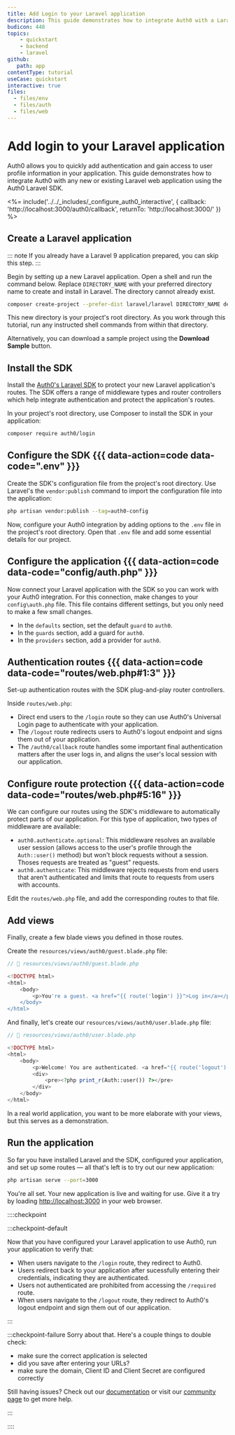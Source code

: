 ```yaml
---
title: Add Login to your Laravel application
description: This guide demonstrates how to integrate Auth0 with a Laravel application using the Auth0 Laravel SDK.
budicon: 448
topics:
    - quickstart
    - backend
    - laravel
github:
   path: app
contentType: tutorial
useCase: quickstart
interactive: true
files:
  - files/env
  - files/auth
  - files/web
---
```


# Add login to your Laravel application

Auth0 allows you to quickly add authentication and gain access to user profile information in your application. This guide demonstrates how to integrate Auth0 with any new or existing Laravel web application using the Auth0 Laravel SDK. 

<%= include('../../_includes/_configure_auth0_interactive', { 
  callback: 'http://localhost:3000/auth0/callback',
  returnTo: 'http://localhost:3000/'
}) %>

## Create a Laravel application

::: note
If you already have a Laravel 9 application prepared, you can skip this step.
:::

Begin by setting up a new Laravel application. Open a shell and run the command below. Replace `DIRECTORY_NAME` with your preferred directory name to create and install in Laravel. The directory cannot already exist.

```sh
composer create-project --prefer-dist laravel/laravel DIRECTORY_NAME dev-master
```

This new directory is your project's root directory. As you work through this tutorial, run any instructed shell commands from within that directory.

Alternatively, you can download a sample project using the **Download Sample** button.

## Install the SDK

Install the [Auth0's Laravel SDK](https://github.com/auth0/laravel-auth0) to protect your new Laravel application's routes. The SDK offers a range of middleware types and router controllers which help integrate authentication and protect the application's routes.

In your project's root directory, use Composer to install the SDK in your application:

```sh
composer require auth0/login
```

## Configure the SDK {{{ data-action=code data-code=".env" }}}

Create the SDK's configuration file from the project's root directory. Use Laravel's the `vendor:publish` command to import the configuration file into the application:

```sh
php artisan vendor:publish --tag=auth0-config
```

Now, configure your Auth0 integration by adding options to the `.env` file in the project's root directory. Open that `.env` file and add some essential details for our project.

## Configure the application {{{ data-action=code data-code="config/auth.php" }}}

Now connect your Laravel application with the SDK so you can work with your Auth0 integration. For this connection, make changes to your `config\auth.php` file. This file contains different settings, but you only need to make a few small changes.

- In the `defaults` section, set the default `guard` to `auth0`.
- In the `guards` section, add a guard for `auth0`.
- In the `providers` section, add a provider for `auth0`.

## Authentication routes {{{ data-action=code data-code="routes/web.php#1:3" }}}

Set-up authentication routes with the SDK plug-and-play router controllers. 

Inside `routes/web.php`:

- Direct end users to the `/login` route so they can use Auth0's Universal Login page to authenticate with your application.
- The `/logout` route redirects users to Auth0's logout endpoint and signs them out of your application.
- The `/auth0/callback` route handles some important final authentication matters after the user logs in, and aligns the user's local session with our application.

## Configure route protection {{{ data-action=code data-code="routes/web.php#5:16" }}}

We can configure our routes using the SDK's middleware to automatically protect parts of our application. For this type of application, two types of middleware are available:

- `auth0.authenticate.optional`: This middleware resolves an available user session (allows access to the user's profile through the `Auth::user()` method) but won't block requests without a session. Thoses requests are treated as "guest" requests.
- `auth0.authenticate`: This middleware rejects requests from end users that aren't authenticated and limits that route to requests from users with accounts.

Edit the `routes/web.php` file, and add the corresponding routes to that file.

## Add views

Finally, create a few blade views you defined in those routes.

Create the `resources/views/auth0/guest.blade.php` file:

```php
// 📂 resources/views/auth0/guest.blade.php

<!DOCTYPE html>
<html>
    <body>
        <p>You're a guest. <a href="{{ route('login') }}">Log in</a></p>
    </body>
</html>
```

And finally, let's create our `resources/views/auth0/user.blade.php` file:

```php
// 📂 resources/views/auth0/user.blade.php

<!DOCTYPE html>
<html>
    <body>
        <p>Welcome! You are authenticated. <a href="{{ route('logout') }}">Log out</a></p>
        <div>
            <pre><?php print_r(Auth::user()) ?></pre>
        </div>
    </body>
</html>
```

In a real world application, you want to be more elaborate with your views, but this serves as a demonstration.

## Run the application

So far you have installed Laravel and the SDK, configured your application, and set up some routes — all that's left is to try out our new application:

```sh
php artisan serve --port=3000
```

You're all set. Your new application is live and waiting for use. Give it a try by loading [http://localhost:3000](http://localhost:3000) in your web browser.

::::checkpoint

:::checkpoint-default

Now that you have configured your Laravel application to use Auth0, run your application to verify that:
* When users navigate to the `/login` route, they redirect to Auth0.
* Users redirect back to your application after sucessfully entering their credentials, indicating they are authenticated. 
* Users not authenticated are prohibited from accessing the `/required` route. 
* When users navigate to the `/logout` route, they redirect to Auth0's logout endpoint and sign them out of our application.

:::

:::checkpoint-failure
Sorry about that. Here's a couple things to double check:
* make sure the correct application is selected
* did you save after entering your URLs?
* make sure the domain, Client ID and Client Secret are configured correctly

Still having issues? Check out our [documentation](https://auth0.com/docs) or visit our [community page](https://community.auth0.com) to get more help.

:::

::::